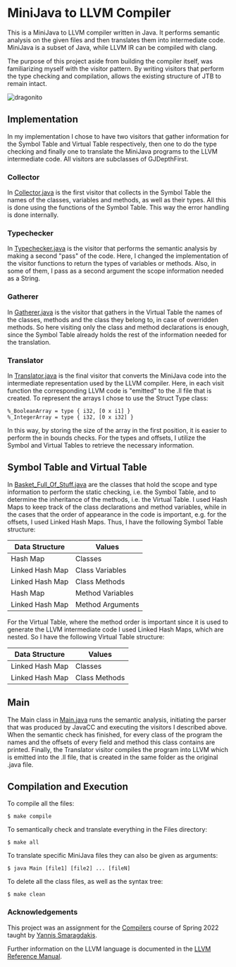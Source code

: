 # MiniJava to LLVM Compiler

This is a MiniJava to LLVM compiler written in Java. It performs semantic analysis on the given files and then translates them into intermediate code. MiniJava is a subset of Java, while LLVM IR can be compiled with clang.

The purpose of this project aside from building the compiler itself, was familiarizing myself with the visitor pattern. By writing visitors that perform the type checking and compilation, allows the existing structure of JTB to remain intact.

![dragonito](https://user-images.githubusercontent.com/73662635/179834648-aa32eda3-fdcf-48ca-a784-faaa960375ef.png)

## Implementation

In my implementation I chose to have two visitors that gather information for the Symbol Table and Virtual Table respectively, then one to do the type checking and finally one to translate the MiniJava programs to the LLVM intermediate code. All visitors are subclasses of GJDepthFirst.

### Collector

In [Collector.java](Collector.java) is the first visitor that collects in the Symbol Table the names of the classes, variables and methods, as well as their types. All this is done using the functions of the Symbol Table. This way the error handling is done internally.

### Typechecker

In [Typechecker.java](Typechecker.java) is the visitor that performs the semantic analysis by making a second "pass" of the code. Here, I changed the implementation of the visitor functions to return the types of variables or methods. Also, in some of them, I pass as a second argument the scope information needed as a String. 

### Gatherer

In [Gatherer.java](Gatherer.java) is the visitor that gathers in the Virtual Table the names of the classes, methods and the class they belong to, in case of overridden methods. So here visiting only the class and method declarations is enough, since the Symbol Table already holds the rest of the information needed for the translation.

### Translator

In [Translator.java](Translator.java) is the final visitor that converts the MiniJava code into the intermediate representation used by the LLVM compiler. Here, in each visit function the corresponding LLVM code is "emitted" to the .ll file that is created. To represent the arrays I chose to use the Struct Type class:
```
%_BooleanArray = type { i32, [0 x i1] }
%_IntegerArray = type { i32, [0 x i32] }
```
In this way, by storing the size of the array in the first position, it is easier to perform the in bounds checks. For the types and offsets, I utilize the Symbol and Virtual Tables to retrieve the necessary information.

## Symbol Table and Virtual Table

In [Basket_Full_Of_Stuff.java](Basket_Full_Of_Stuff.java) are the classes that hold the scope and type information to perform the static checking, i.e. the Symbol Table, and to determine the inheritance of the methods, i.e. the Virtual Table. I used Hash Maps to keep track of the class declarations and method variables, while in the cases that the order of appearance in the code is important, e.g. for the offsets, I used Linked Hash Maps. Thus, I have the following Symbol Table structure:

| Data Structure | Values |
| ----------- | ----------- |
| Hash Map | Classes |
| Linked Hash Map | Class Variables |
| Linked Hash Map | Class Methods |
| Hash Map | Method Variables |
| Linked Hash Map | Method Arguments |

For the Virtual Table, where the method order is important since it is used to generate the LLVM intermediate code I used Linked Hash Maps, which are nested. So I have the following Virtual Table structure:

| Data Structure | Values |
| ----------- | ----------- |
| Linked Hash Map | Classes |
| Linked Hash Map | Class Methods |

## Main

The Main class in [Main.java](Main.java) runs the semantic analysis, initiating the parser that was produced by JavaCC and executing the visitors I described above. When the semantic check has finished, for every class of the program the names and the offsets of every field and method this class contains are printed. Finally, the Translator visitor compiles the program into LLVM which is emitted into the .ll file, that is created in the same folder as the original .java file.

## Compilation and Execution

To compile all the files:
``` 
$ make compile 
```

To semantically check and translate everything in the Files directory:
``` 
$ make all
```

To translate specific MiniJava files they can also be given as arguments: 
``` 
$ java Main [file1] [file2] ... [fileN] 
```

To delete all the class files, as well as the syntax tree:
``` 
$ make clean
```
 
### Acknowledgements

This project was an assignment for the [Compilers](https://cgi.di.uoa.gr/~compilers/) course of Spring 2022 taught by [Yannis Smaragdakis](https://yanniss.github.io).

Further information on the LLVM language is documented in the [LLVM Reference Manual](https://llvm.org/docs/LangRef.html#instruction-reference). 
